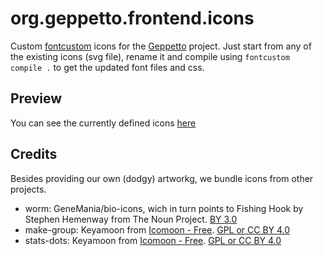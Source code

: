 # org.geppetto.frontend.icons

Custom [fontcustom](https://github.com/FontCustom/fontcustom) icons for the
[Geppetto](https://github.com/openworm/org.geppetto) project. Just start from any of the existing
icons (svg file), rename it and compile using `fontcustom compile .` to get the
updated font files and css.

## Preview

You can see the currently defined icons [here](rawgit.com/borismarin/org.geppetto.frontend.icons/master/gpt/gpt-icons-preview.html)


## Credits

Besides providing our own (dodgy) artworkg, we bundle icons from other projects. 

- worm: GeneMania/bio-icons, wich in turn points to Fishing Hook by Stephen
  Hemenway from The Noun Project. [BY 3.0](https://creativecommons.org/licenses/by/3.0/)
- make-group: Keyamoon from [Icomoon - Free](icomoon.io). [GPL or CC BY
  4.0](https://creativecommons.org/licenses/by/4.0/)
- stats-dots: Keyamoon from [Icomoon - Free](icomoon.io). [GPL or CC BY
  4.0](https://creativecommons.org/licenses/by/4.0/)
